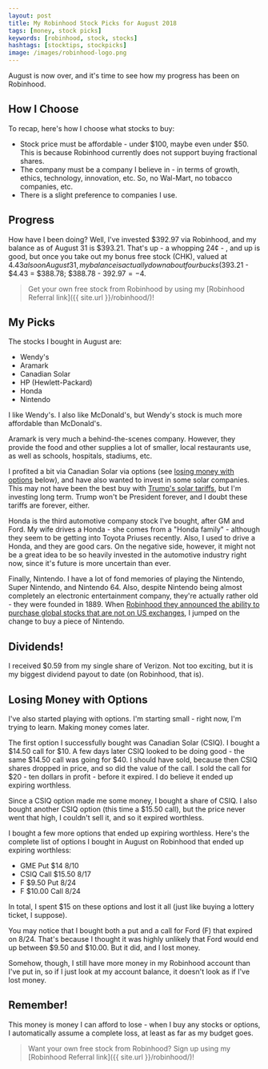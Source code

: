 ```yaml
---
layout: post
title: My Robinhood Stock Picks for August 2018
tags: [money, stock picks]
keywords: [robinhood, stock, stocks]
hashtags: [stocktips, stockpicks]
image: /images/robinhood-logo.png
---
```


August is now over, and it's time to see how my progress has been on Robinhood.

## How I Choose

To recap, here's how I choose what stocks to buy:

* Stock price must be affordable - under $100, maybe even under $50. This is because Robinhood currently does not support buying fractional shares.
* The company must be a company I believe in - in terms of growth, ethics, technology, innovation, etc. So, no Wal-Mart, no tobacco companies, etc.
* There is a slight preference to companies I use.

## Progress

How have I been doing? Well, I've invested $392.97 via Robinhood, and my balance as of August 31 is $393.21. That's up - a whopping 24&cent; - , and up is good, but once you take out my bonus free stock (CHK), valued at $4.43 also on August 31, my balance is actually down about four bucks  ($393.21 - $4.43 = $388.78; $388.78 - $392.97 = -$4.

> Get your own free stock from Robinhood by using my [Robinhood Referral link]({{ site.url }}/robinhood/)!

## My Picks

The stocks I bought in August are:

* Wendy's
* Aramark
* Canadian Solar
* HP (Hewlett-Packard)
* Honda
* Nintendo

I like Wendy's. I also like McDonald's, but Wendy's stock is much more affordable than McDonald's.

Aramark is very much a behind-the-scenes company. However, they provide the food and other supplies a lot of smaller, local restaurants use, as well as schools, hospitals, stadiums, etc.

I profited a bit via Canadian Solar via options (see [losing money with options](#losing-money-with-options) below), and have also wanted to invest in some solar companies. This may not have been the best buy with [Trump's solar tariffs](https://www.reuters.com/article/us-trump-effect-solar-insight/billions-in-u-s-solar-projects-shelved-after-trump-panel-tariff-idUSKCN1J30CT), but I'm investing long term. Trump won't be President forever, and I doubt these tariffs are forever, either.

Honda is the third automotive company stock I've bought, after GM and Ford. My wife drives a Honda - she comes from a "Honda family" - although they seem to be getting into Toyota Priuses recently. Also, I used to drive a Honda, and they are good cars. On the negative side, however, it might not be a great idea to be so heavily invested in the automotive industry right now, since it's future is more uncertain than ever.

Finally, Nintendo. I have a lot of fond memories of playing the Nintendo, Super Nintendo, and Nintendo 64. Also, despite Nintendo being almost completely an electronic entertainment company, they're actually rather old - they were founded in 1889. When [Robinhood they announced the ability to purchase global stocks that are not on US exchanges](http://blog.robinhood.com/news/2018/8/27/introducing-global-stocks-on-robinhood), I jumped on the change to buy a piece of Nintendo.

## Dividends!

I received $0.59 from my single share of Verizon. Not too exciting, but it is my biggest dividend payout to date (on Robinhood, that is).

## Losing Money with Options

I've also started playing with options. I'm starting small - right now, I'm trying to learn. Making money comes later.

The first option I successfully bought was Canadian Solar (CSIQ). I bought a $14.50 call for $10. A few days later CSIQ looked to be doing good - the same $14.50 call was going for $40. I should have sold, because then CSIQ shares dropped in price, and so did the value of the call. I sold the call for $20 - ten dollars in profit - before it expired. I do believe it ended up expiring worthless.

Since a CSIQ option made me some money, I bought a share of CSIQ. I also bought another CSIQ option (this time a $15.50 call), but the price never went that high, I couldn't sell it, and so it expired worthless.

I bought a few more options that ended up expiring worthless. Here's the complete list of options I bought in August on Robinhood that ended up expiring worthless:

* GME Put $14 8/10
* CSIQ Call $15.50 8/17
* F $9.50 Put 8/24
* F $10.00 Call 8/24

In total, I spent $15 on these options and lost it all (just like buying a lottery ticket, I suppose).

You may notice that I bought both a put and a call for Ford (F) that expired on 8/24. That's because I thought it was highly unlikely that Ford would end up between $9.50 and $10.00. But it did, and I lost money.

Somehow, though, I still have more money in my Robinhood account than I've put in, so if I just look at my account balance, it doesn't look as if I've lost money.

## Remember!

This money is money I can afford to lose - when I buy any stocks or options, I automatically assume a complete loss, at least as far as my budget goes.

> Want your own free stock from Robinhood? Sign up using my [Robinhood Referral link]({{ site.url }}/robinhood/)!
